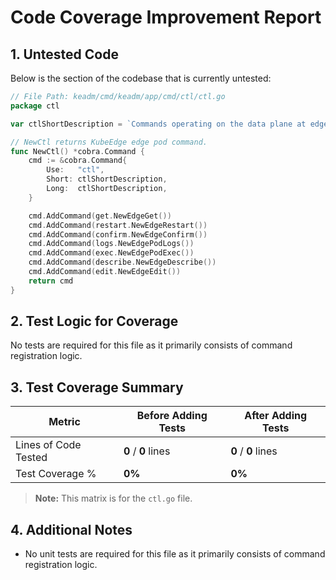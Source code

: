 
# Code Coverage Improvement Report

## 1. Untested Code

Below is the section of the codebase that is currently untested:

```go
// File Path: keadm/cmd/keadm/app/cmd/ctl/ctl.go
package ctl

var ctlShortDescription = `Commands operating on the data plane at edge`

// NewCtl returns KubeEdge edge pod command.
func NewCtl() *cobra.Command {
	cmd := &cobra.Command{
		Use:   "ctl",
		Short: ctlShortDescription,
		Long:  ctlShortDescription,
	}

	cmd.AddCommand(get.NewEdgeGet())
	cmd.AddCommand(restart.NewEdgeRestart())
	cmd.AddCommand(confirm.NewEdgeConfirm())
	cmd.AddCommand(logs.NewEdgePodLogs())
	cmd.AddCommand(exec.NewEdgePodExec())
	cmd.AddCommand(describe.NewEdgeDescribe())
	cmd.AddCommand(edit.NewEdgeEdit())
	return cmd
}
```

## 2. Test Logic for Coverage

No tests are required for this file as it primarily consists of command registration logic.

## 3. Test Coverage Summary

| Metric                | Before Adding Tests | After Adding Tests |
|-----------------------|---------------------|--------------------|
| Lines of Code Tested  | **0** / **0** lines | **0** / **0** lines |
| Test Coverage %       | **0%**              | **0%**             |

> **Note:** This matrix is for the `ctl.go` file.

## 4. Additional Notes

- No unit tests are required for this file as it primarily consists of command registration logic.